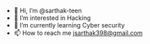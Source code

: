 - 👋 Hi, I’m @sarthak-teen
- 👀 I’m interested in Hacking
- 🌱 I’m currently learning Cyber security
- 📫 How to reach me jsarthak398@gmail.com 

<!---
sarthak-teen/sarthak-teen is a ✨ special ✨ repository because its `README.md` (this file) appears on your GitHub profile.
You can click the Preview link to take a look at your changes.
--->
